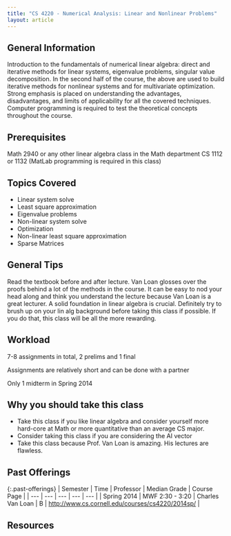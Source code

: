 ```yaml
---
title: "CS 4220 - Numerical Analysis: Linear and Nonlinear Problems"
layout: article
---
```


## General Information

Introduction to the fundamentals of numerical linear algebra: direct and iterative methods for linear systems, eigenvalue problems, singular value decomposition. In the second half of the course, the above are used to build iterative methods for nonlinear systems and for multivariate optimization. Strong emphasis is placed on understanding the advantages, disadvantages, and limits of applicability for all the covered techniques. Computer programming is required to test the theoretical concepts throughout the course.

## Prerequisites

Math 2940 or any other linear algebra class in the Math department CS 1112 or 1132 (MatLab programming is required in this class)

## Topics Covered

 - Linear system solve
 - Least square approximation
 - Eigenvalue problems
 - Non-linear system solve
 - Optimization
 - Non-linear least square approximation
 - Sparse Matrices

## General Tips

Read the textbook before and after lecture. Van Loan glosses over the proofs behind a lot of the methods in the course. It can be easy to nod your head along and think you understand the lecture because Van Loan is a great lecturer. A solid foundation in linear algebra is crucial. Definitely try to brush up on your lin alg background before taking this class if possible. If you do that, this class will be all the more rewarding.

## Workload

7-8 assignments in total, 2 prelims and 1 final

Assignments are relatively short and can be done with a partner

Only 1 midterm in Spring 2014

## Why you should take this class

 - Take this class if you like linear algebra and consider yourself more hard-core at Math or more quantitative than an average CS major.
 - Consider taking this class if you are considering the AI vector
 - Take this class because Prof. Van Loan is amazing. His lectures are flawless.

## Past Offerings

{:.past-offerings}
| Semester | Time | Professor | Median Grade | Course Page |
| --- | --- | --- | --- | --- |
| Spring 2014 | MWF 2:30 - 3:20 | Charles Van Loan | B | http://www.cs.cornell.edu/courses/cs4220/2014sp/ |

## Resources
